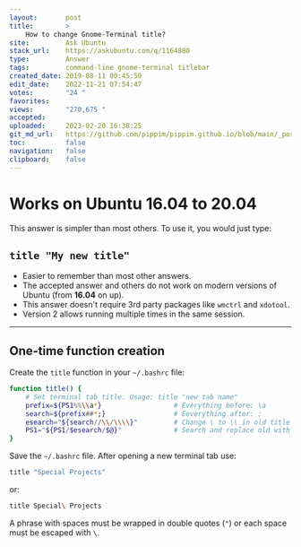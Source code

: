 ```yaml
---
layout:       post
title:        >
    How to change Gnome-Terminal title?
site:         Ask Ubuntu
stack_url:    https://askubuntu.com/q/1164880
type:         Answer
tags:         command-line gnome-terminal titlebar
created_date: 2019-08-11 00:45:50
edit_date:    2022-11-21 07:54:47
votes:        "24 "
favorites:    
views:        "270,675 "
accepted:     
uploaded:     2023-02-20 16:38:25
git_md_url:   https://github.com/pippim/pippim.github.io/blob/main/_posts/2019/2019-08-11-How-to-change-Gnome-Terminal-title_.md
toc:          false
navigation:   false
clipboard:    false
---
```



# Works on Ubuntu 16.04 to 20.04

This answer is simpler than most others. To use it, you would just type:

## `title "My new title"`

- Easier to remember than most other answers.
- The accepted answer and others do not work on modern versions of Ubuntu (from **16.04** on up).
- This answer doesn't require 3rd party packages like `wmctrl` and `xdotool`.
- Version 2 allows running multiple times in the same session.


----------

## One-time function creation

Create the `title` function in your `~/.bashrc` file:

``` bash
function title() {
    # Set terminal tab title. Usage: title "new tab name"
    prefix=${PS1%%\\a*}                  # Everything before: \a
    search=${prefix##*;}                 # Eeverything after: ;
    esearch="${search//\\/\\\\}"         # Change \ to \\ in old title
    PS1="${PS1/$esearch/$@}"             # Search and replace old with new
}
```

Save the `~/.bashrc` file. After opening a new terminal tab use:

``` bash
title "Special Projects"
```

or:

``` bash
title Special\ Projects
```

A phrase with spaces must be wrapped in double quotes (`"`) or each space must be escaped with `\`.
